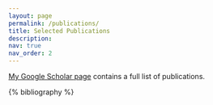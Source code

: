 ```yaml
---
layout: page
permalink: /publications/
title: Selected Publications
description:
nav: true
nav_order: 2
---
```


[My Google Scholar page](https://scholar.google.com/citations?hl=en&user=C8sYLjMAAAAJ) contains a full list of publications.

<!-- _pages/publications.md -->

<!-- Bibsearch Feature -->

<!-- {% include bib_search.liquid %} -->

<div class="publications">

{% bibliography %}

</div>
